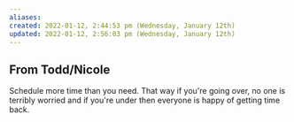 ```yaml
---
aliases: 
created: 2022-01-12, 2:44:53 pm (Wednesday, January 12th)
updated: 2022-01-12, 2:56:03 pm (Wednesday, January 12th)
---
```


## From Todd/Nicole
Schedule more time than you need.
That way if you're going over, no one is terribly worried and if you're under then everyone is happy of getting time back.
